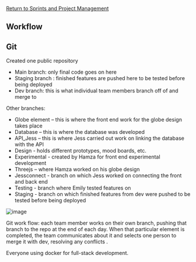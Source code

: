 [Return to Sprints and Project Management](https://github.com/jess-mw/desk23/blob/main/Documentation/4.%20Sprints%20and%20Project%20Management/README.md#d-team-use-of-git-how-your-team-used-continuous-integration--continuous-deployment-streamlining-of-workflow-throughout)

## Workflow

## Git
Created one public repository 

* Main branch: only final code goes on here 
* Staging branch : finished features are pushed here to be tested before being deployed
* Dev branch: this is what individual team members branch off of and merge to 

Other branches: 

* Globe element – this is where the front end work for the globe design takes place 
* Database – this is where the database was developed 
* API_Jess – this is where Jess carried out work on linking the database with the API 
* Design - holds different prototypes, mood boards, etc. 
* Experimental - created by Hamza for front end experimental development 
* Threejs – where Hamza worked on his globe design 
* Jessconnect - branch on which Jess worked on connecting the front and back end
* Testing - branch where Emily tested features on
* Staging - branch on which finished features from dev were pushed to be tested before being deployed

![image](https://user-images.githubusercontent.com/45073537/117702410-5e5e2f00-b1c0-11eb-9877-e8773ddbd4d9.png)

Git work flow: each team member works on their own branch, pushing that branch to the repo at the end of each day. When that particular element is completed, the team communicates about it and selects one person to merge it with dev, resolving any conflicts .

Everyone using docker for full-stack development.
